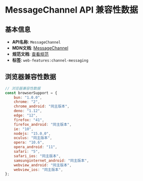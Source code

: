 # MessageChannel API 兼容性数据

## 基本信息

- **API名称**: `MessageChannel`
- **MDN文档**: [MessageChannel](https://developer.mozilla.org/docs/Web/API/MessageChannel)
- **规范文档**: [查看规范](https://html.spec.whatwg.org/multipage/web-messaging.html#message-channels)
- **标签**: `web-features:channel-messaging`

## 浏览器兼容性数据

```javascript
// 浏览器兼容性数据
const browserSupport = {
    bun: "1.0.0",
    chrome: "2",
    chrome_android: "同主版本",
    deno: "1.12",
    edge: "12",
    firefox: "41",
    firefox_android: "同主版本",
    ie: "10",
    nodejs: "15.0.0",
    oculus: "同主版本",
    opera: "10.6",
    opera_android: "11",
    safari: "5",
    safari_ios: "同主版本",
    samsunginternet_android: "同主版本",
    webview_android: "同主版本",
    webview_ios: "同主版本",
};

```

